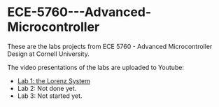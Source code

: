 # ECE-5760---Advanced-Microcontroller
These are the labs projects from ECE 5760 - Advanced Microcontroller Design at Cornell University.

The video presentations of the labs are uploaded to Youtube:
- [Lab 1: the Lorenz System](https://youtu.be/XbYMQjpOiLY)
- Lab 2: Not done yet.
- Lab 3: Not started yet.
